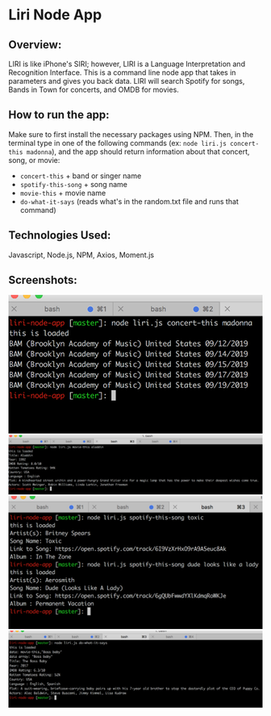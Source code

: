 # Liri Node App

## Overview:
LIRI is like iPhone's SIRI; however, LIRI is a Language Interpretation and Recognition Interface. 
This is a command line node app that takes in parameters and gives you back data.
LIRI will search Spotify for songs, Bands in Town for concerts, and OMDB for movies.
## How to run the app:
Make sure to first install the necessary packages using NPM. Then, in the terminal type in one of the following commands (ex: `node liri.js concert-this madonna`), and the app should return information about that concert, song, or movie:
* `concert-this` + band or singer name
* `spotify-this-song` + song name
* `movie-this` + movie name
* `do-what-it-says` (reads what's in the random.txt file and runs that command)
## Technologies Used:
Javascript, Node.js, NPM, Axios, Moment.js
## Screenshots:
![Image of concert-this](images/1-concert-this.png)
![Image of movie-this](images/2-movie-this.png) 
![Image of spotify-this-song](images/3-spotify-this-song.png)
![Image of do-what-it-says](images/4-do-what-it-says.png)


